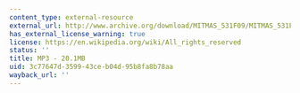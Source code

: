 ```yaml
---
content_type: external-resource
external_url: http://www.archive.org/download/MITMAS_531F09/MITMAS_531F09_lec09_1.mp3
has_external_license_warning: true
license: https://en.wikipedia.org/wiki/All_rights_reserved
status: ''
title: MP3 - 20.1MB
uid: 3c77647d-3599-43ce-b04d-95b8fa8b78aa
wayback_url: ''
---
```

